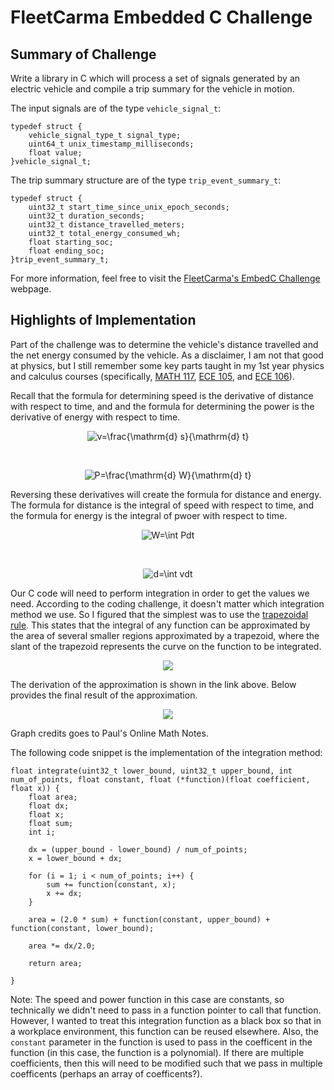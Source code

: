 # FleetCarma Embedded C Challenge

## Summary of Challenge

Write a library in C which will process a set of signals generated by an electric vehicle and compile a trip summary for the vehicle in motion.

The input signals are of the type `vehicle_signal_t`:

```
typedef struct {
    vehicle_signal_type_t signal_type;
    uint64_t unix_timestamp_milliseconds;
    float value;
}vehicle_signal_t;
```

The trip summary structure are of the type `trip_event_summary_t`:

```
typedef struct {
    uint32_t start_time_since_unix_epoch_seconds;
    uint32_t duration_seconds;
    uint32_t distance_travelled_meters;
    uint32_t total_energy_consumed_wh;
    float starting_soc;
    float ending_soc;
}trip_event_summary_t;
```

For more information, feel free to visit the [FleetCarma's EmbedC Challenge](https://github.com/FleetCarma/embedC-Challenge) webpage.

## Highlights of Implementation

Part of the challenge was to determine the vehicle's distance travelled and the net energy consumed by the vehicle. As a disclaimer, I am not that good at physics, but I still remember some key parts taught in my 1st year physics and calculus courses (specifically, [MATH 117](https://uwflow.com/course/math117), [ECE 105](https://uwflow.com/course/ece105), and [ECE 106](https://uwflow.com/course/ece106)).

Recall that the formula for determining speed is the derivative of distance with respect to time, and and the formula for determining the power is the derivative of energy with respect to time.

<p align=center>
	<img src="https://latex.codecogs.com/gif.latex?v=\frac{\mathrm{d}&space;s}{\mathrm{d}&space;t}" title="v=\frac{\mathrm{d} s}{\mathrm{d} t}" />
</p>
<br>
<p align=center>
	<img src="https://latex.codecogs.com/gif.latex?P=\frac{\mathrm{d}&space;W}{\mathrm{d}&space;t}" title="P=\frac{\mathrm{d} W}{\mathrm{d} t}" />
</p>

Reversing these derivatives will create the formula for distance and energy. The formula for distance is the integral of speed with respect to time, and the formula for energy is the integral of pwoer with respect to time.

<p align=center>
	<img src="https://latex.codecogs.com/gif.latex?W=\int&space;Pdt" title="W=\int Pdt" />
</p>
<br>
<p align=center>
	<img src="https://latex.codecogs.com/gif.latex?d=\int&space;vdt" title="d=\int vdt" />
</p>

Our C code will need to perform integration in order to get the values we need. According to the coding challenge, it doesn't matter which integration method we use. So I figured that the simplest was to use the [trapezoidal rule](http://tutorial.math.lamar.edu/Classes/CalcII/ApproximatingDefIntegrals.aspx). This states that the integral of any function can be approximated by the area of several smaller regions approximated by a trapezoid, where the slant of the trapezoid represents the curve on the function to be integrated. 


<p align=center>
	<img src="http://tutorial.math.lamar.edu/Classes/CalcII/ApproximatingDefIntegrals_files/image002.gif" />
</p>

The derivation of the approximation is shown in the link above. Below provides the final result of the approximation.

<p align=center>
	<img src="http://tutorial.math.lamar.edu/Classes/CalcII/ApproximatingDefIntegrals_files/eq0018MP.gif" />
</p>

Graph credits goes to Paul's Online Math Notes. 

The following code snippet is the implementation of the integration method:

```
float integrate(uint32_t lower_bound, uint32_t upper_bound, int num_of_points, float constant, float (*function)(float coefficient, float x)) {
	float area;
	float dx;
	float x;
	float sum;
	int i;

	dx = (upper_bound - lower_bound) / num_of_points;
	x = lower_bound + dx;

	for (i = 1; i < num_of_points; i++) {
		sum += function(constant, x);
		x += dx;
	}

	area = (2.0 * sum) + function(constant, upper_bound) + function(constant, lower_bound);

	area *= dx/2.0;

	return area;

}
```

Note: The speed and power function in this case are constants, so technically we didn't need to pass in a function pointer to call that function. However, I wanted to treat this integration function as a black box so that in a workplace environment, this function can be reused elsewhere. Also, the `constant` parameter in the function is used to pass in the coefficent in the function (in this case, the function is a polynomial). If there are multiple coefficients, then this will need to be modified such that we pass in multiple coefficents (perhaps an array of coefficents?).